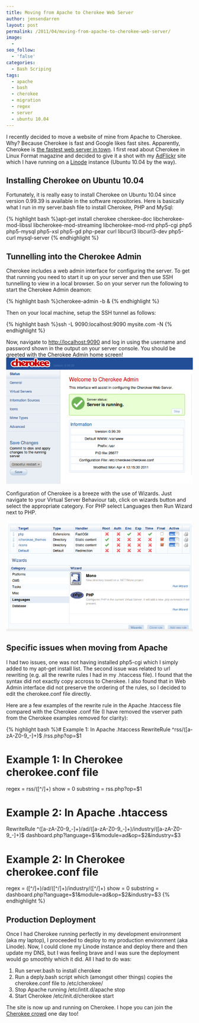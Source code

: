 ```yaml
---
title: Moving from Apache to Cherokee Web Server
author: jensendarren
layout: post
permalink: /2011/04/moving-from-apache-to-cherokee-web-server/
image:
  -
seo_follow:
  - 'false'
categories:
  - Bash Scriping
tags:
  - apache
  - bash
  - cherokee
  - migration
  - regex
  - server
  - ubuntu 10.04
---
```

I recently decided to move a website of mine from Apache to Cherokee. Why? Because Cherokee is fast and Google likes fast sites. Apparently, Cherokee is [the fastest web server in town][1]. I first read about Cherokee in Linux Format magazine and decided to give it a shot with my [AdFlickr][2] site which I have running on a [Linode][3] instance (Ubuntu 10.04 by the way).

## Installing Cherokee on Ubuntu 10.04

Fortunately, it is really easy to install Cherokee on Ubuntu 10.04 since version 0.99.39 is available in the software repositories. Here is basically what I run in my server.bash file to install Cherokee, PHP and MySql:

{% highlight bash %}apt-get install cherokee cherokee-doc libcherokee-mod-libssl libcherokee-mod-streaming libcherokee-mod-rrd php5-cgi php5 php5-mysql php5-xsl php5-gd php-pear curl libcurl3 libcurl3-dev php5-curl mysql-server
{% endhighlight %}

## Tunnelling into the Cherokee Admin

Cherokee includes a web admin interface for configuring the server. To get that running you need to start it up on your server and then use SSH tunnelling to view in a local browser. So on your server run the following to start the Cherokee Admin deamon:

{% highlight bash %}cherokee-admin -b &
{% endhighlight %}

Then on your local machine, setup the SSH tunnel as follows:

{% highlight bash %}ssh -L 9090:localhost:9090 mysite.com -N
{% endhighlight %}

Now, navigate to <http://localhost:9090> and log in using the username and password shown in the output on your server console. You should be greeted with the Cherokee Admin home screen!
![Cherokee Admin](/assets/cherokee-admin.png)

Configuration of Cherokee is a breeze with the use of Wizards. Just navigate to your Virtual Server Behaviour tab, click on wizards button and select the appropriate category. For PHP select Languages then Run Wizard next to PHP.

![Cherokee Wizards make configuration a breeze](/assets/cherokee-wizards.png)

## Specific issues when moving from Apache

I had two issues, one was not having installed php5-cgi which I simply added to my apt-get install list. The second issue was related to url rewriting (e.g. all the rewrite rules I had in my .htaccess file). I found that the syntax did not exactly copy accross to Cherokee. I also found that in Web Admin interface did not preserve the ordering of the rules, so I decided to edit the cherokee.conf file directly.

Here are a few examples of the rewrite rule in the Apache .htaccess file compared with the Cherokee .conf file (I have removed the vserver path from the Cherokee examples removed for clarity):

{% highlight bash %}# Example 1: In Apache .htaccess
RewriteRule ^rss/([a-zA-Z0-9_-]+)$ /rss.php?op=$1

# Example 1: In Cherokee cherokee.conf file
regex = rss/([^/]+)
show = 0
substring = rss.php?op=$1

# Example 2: In Apache .htaccess
RewriteRule ^([a-zA-Z0-9_-]+)/ad/([a-zA-Z0-9_-]+)/industry/([a-zA-Z0-9_-]+)$ dashboard.php?language=$1&module=ad&op=$2&industry=$3

# Example 2: In Cherokee cherokee.conf file
regex = ([^/]+)/ad/([^/]+)/industry/([^/]+)
show = 0
substring = dashboard.php?language=$1&module=ad&op=$2&industry=$3
{% endhighlight %}

## Production Deployment

Once I had Cherokee running perfectly in my development environment (aka my laptop), I proceeded to deploy to my production environment (aka Linode). Now, I could clone my Linode instance and deploy there and then update my DNS, but I was feeling brave and I was sure the deployment would go smoothly which it did. All I had to do was:

1.  Run server.bash to install cherokee
2.  Run a deply.bash script which (amongst other things) copies the cherokee.conf file to /etc/cherokee/
3.  Stop Apache running /etc/intit.d/apache stop
4.  Start Cherokee /etc/init.d/cherokee start

The site is now up and running on Cherokee. I hope you can join the [Cherokee crowd][4] one day too!

 [1]: http://www.cherokee-project.com/benchmarks.html
 [2]: http://www.adflickr.com
 [3]: http://www.linode.com
 [4]: http://www.cherokee-project.com/cherokee-domain-list.html
